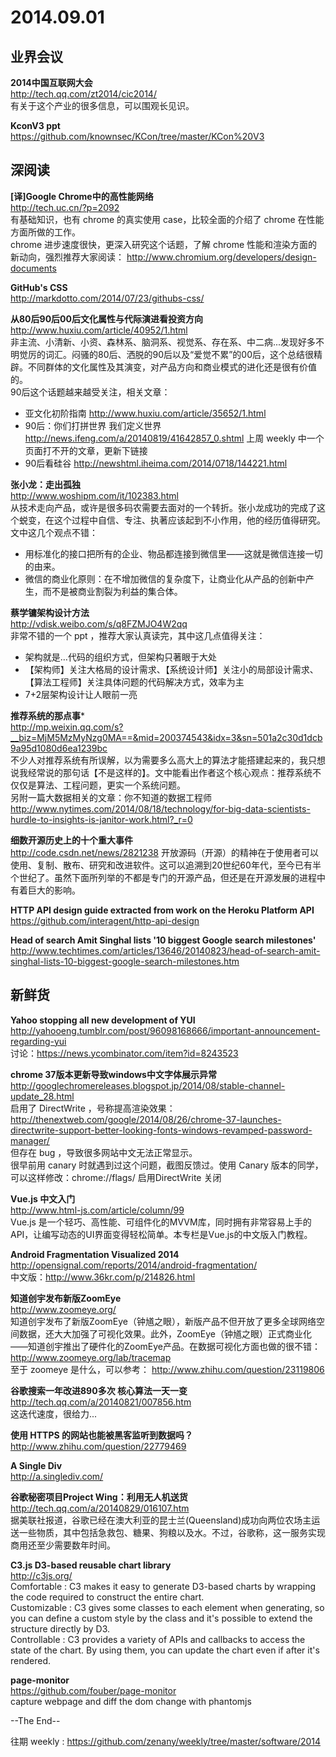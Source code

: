2014.09.01  
========  

## 业界会议

**2014中国互联网大会**  
http://tech.qq.com/zt2014/cic2014/  
有关于这个产业的很多信息，可以围观长见识。

**KconV3 ppt**  
https://github.com/knownsec/KCon/tree/master/KCon%20V3  

## 深阅读

**[译]Google Chrome中的高性能网络**  
http://tech.uc.cn/?p=2092  
有基础知识，也有 chrome 的真实使用 case，比较全面的介绍了 chrome 在性能方面所做的工作。  
chrome 进步速度很快，更深入研究这个话题，了解 chrome 性能和渲染方面的新动向，强烈推荐大家阅读： http://www.chromium.org/developers/design-documents  

**GitHub's CSS**  
http://markdotto.com/2014/07/23/githubs-css/  

**从80后90后00后文化属性与代际演进看投资方向**  
http://www.huxiu.com/article/40952/1.html  
非主流、小清新、小资、森林系、脑洞系、视觉系、存在系、中二病...发现好多不明觉厉的词汇。闷骚的80后、洒脱的90后以及“爱觉不累”的00后，这个总结很精辟。不同群体的文化属性及其演变，对产品方向和商业模式的进化还是很有价值的。  
90后这个话题越来越受关注，相关文章： 
- 亚文化初阶指南 http://www.huxiu.com/article/35652/1.html  
- 90后：你们打拼世界 我们定义世界 http://news.ifeng.com/a/20140819/41642857_0.shtml  上周 weekly 中一个页面打不开的文章，更新下链接  
- 90后看硅谷 http://newshtml.iheima.com/2014/0718/144221.html  

**张小龙：走出孤独**  
http://www.woshipm.com/it/102383.html  
从技术走向产品，或许是很多码农需要去面对的一个转折。张小龙成功的完成了这个蜕变，在这个过程中自信、专注、执著应该起到不小作用，他的经历值得研究。文中这几个观点不错：
- 用标准化的接口把所有的企业、物品都连接到微信里——这就是微信连接一切的由来。  
- 微信的商业化原则：在不增加微信的复杂度下，让商业化从产品的创新中产生，而不是被商业割裂为利益的集合体。

**蔡学镛架构设计方法**  
http://vdisk.weibo.com/s/q8FZMJO4W2qq  
非常不错的一个 ppt ，推荐大家认真读完，其中这几点值得关注：  
- 架构就是…代码的组织方式，但架构只著眼于大处
- 【架构师】关注大格局的设计需求、【系统设计师】关注小的局部设计需求、【算法工程师】关注具体问题的代码解决方式，效率为主
- 7+2层架构设计让人眼前一亮

**推荐系统的那点事***  
http://mp.weixin.qq.com/s?__biz=MjM5MzMyNzg0MA==&mid=200374543&idx=3&sn=501a2c30d1dcb9a95d1080d6ea1239bc  
不少人对推荐系统有所误解，以为需要多么高大上的算法才能搭建起来的，我只想说我经常说的那句话【不是这样的】。文中能看出作者这个核心观点：推荐系统不仅仅是算法、工程问题，更实一个系统问题。  
另附一篇大数据相关的文章：你不知道的数据工程师 http://www.nytimes.com/2014/08/18/technology/for-big-data-scientists-hurdle-to-insights-is-janitor-work.html?_r=0

**细数开源历史上的十个重大事件**  
http://code.csdn.net/news/2821238  开放源码（开源）的精神在于使用者可以使用、复制、散布、研究和改进软件。这可以追溯到20世纪60年代，至今已有半个世纪了。虽然下面所列举的不都是专门的开源产品，但还是在开源发展的进程中有着巨大的影响。

**HTTP API design guide extracted from work on the Heroku Platform API**  
https://github.com/interagent/http-api-design  

**Head of search Amit Singhal lists '10 biggest Google search milestones'**  
http://www.techtimes.com/articles/13646/20140823/head-of-search-amit-singhal-lists-10-biggest-google-search-milestones.htm  

##  新鲜货

**Yahoo stopping all new development of YUI**  
http://yahooeng.tumblr.com/post/96098168666/important-announcement-regarding-yui  
讨论：https://news.ycombinator.com/item?id=8243523  

**chrome 37版本更新导致windows中文字体展示异常**  
http://googlechromereleases.blogspot.jp/2014/08/stable-channel-update_28.html  
启用了 DirectWrite ，号称提高渲染效果：  
http://thenextweb.com/google/2014/08/26/chrome-37-launches-directwrite-support-better-looking-fonts-windows-revamped-password-manager/  
但存在 bug ，导致很多网站中文无法正常显示。  
很早前用 canary 时就遇到过这个问题，截图反馈过。使用 Canary 版本的同学，可以这样修改：chrome://flags/ 启用DirectWrite 关闭  

**Vue.js 中文入门**  
http://www.html-js.com/article/column/99  
Vue.js 是一个轻巧、高性能、可组件化的MVVM库，同时拥有非常容易上手的API，让编写动态的UI界面变得轻松简单。本专栏是Vue.js的中文版入门教程。  

**Android Fragmentation Visualized 2014**  
http://opensignal.com/reports/2014/android-fragmentation/  
中文版：http://www.36kr.com/p/214826.html  

**知道创宇发布新版ZoomEye**  
http://www.zoomeye.org/  
知道创宇发布了新版ZoomEye（钟馗之眼），新版产品不但开放了更多全球网络空间数据，还大大加强了可视化效果。此外，ZoomEye（钟馗之眼）正式商业化——知道创宇推出了硬件化的ZoomEye产品。在数据可视化方面也做的很不错：http://www.zoomeye.org/lab/tracemap  
至于 zoomeye 是什么，可以参考： http://www.zhihu.com/question/23119806  

**谷歌搜索一年改进890多次 核心算法一天一变**  
http://tech.qq.com/a/20140821/007856.htm  
这迭代速度，很给力...

**使用 HTTPS 的网站也能被黑客监听到数据吗？**  
http://www.zhihu.com/question/22779469  

**A Single Div**  
http://a.singlediv.com/  

**谷歌秘密项目Project Wing：利用无人机送货**  
http://tech.qq.com/a/20140829/016107.htm  
据美联社报道，谷歌已经在澳大利亚的昆士兰(Queensland)成功向两位农场主运送一些物质，其中包括急救包、糖果、狗粮以及水。不过，谷歌称，这一服务实现商用还至少需要数年时间。

**C3.js D3-based reusable chart library**  
http://c3js.org/  
Comfortable : C3 makes it easy to generate D3-based charts by wrapping the code required to construct the entire chart.  
Customizable : C3 gives some classes to each element when generating, so you can define a custom style by the class and it's possible to extend the structure directly by D3.  
Controllable : C3 provides a variety of APIs and callbacks to access the state of the chart. By using them, you can update the chart even if after it's rendered. 

**page-monitor**  
https://github.com/fouber/page-monitor  
capture webpage and diff the dom change with phantomjs  

--The End--

往期 weekly : https://github.com/zenany/weekly/tree/master/software/2014
